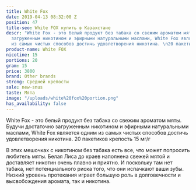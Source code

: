 ```yaml
---
title: White Fox
date: 2019-04-13 08:32:00 Z
position: 47
title-seo: White FOX купить в Казахстане
descr: "White Fox - это белый продукт без табака со свежим ароматом мяты. Будучи достаточно
  загруженным никотином и эфирными натуральными маслами, White Fox является одним
  из самых чистых способов достичь удовлетворения никотина. \n20 пакетиков 15 мг/г"
product-name: White FOX
nicotine: 15
portions: 20
gram: 15
price: 3800
brand: Other brands
strong: Средней крепости
sale: new-snus
taste: Мята
image: "/uploads/white%20fox%20portion.png"
has_availability: false
---
```


White Fox - это белый продукт без табака со свежим ароматом мяты. Будучи достаточно загруженным никотином и эфирными натуральными маслами, White Fox является одним из самых чистых способов достичь удовлетворения никотина. 
20 пакетиков крепость 15 мг/г

В этих мешочках с никотином без табака есть все, что может попросить любитель мяты. Белая Лиса до краев наполнена свежей мятой и доставляет никотин очень плавно и приятно. И поскольку там нет табака, нет потенциального риска того, что они испачкают ваши зубы. Низкий уровень протекания играет большую роль в долговечности и высвобождения аромата, так и никотина.

